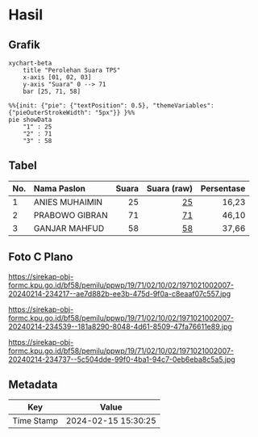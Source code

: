 # Hasil

## Grafik

```mermaid
xychart-beta
    title "Perolehan Suara TPS"
    x-axis [01, 02, 03]
    y-axis "Suara" 0 --> 71
    bar [25, 71, 58]
```

```mermaid
%%{init: {"pie": {"textPosition": 0.5}, "themeVariables": {"pieOuterStrokeWidth": "5px"}} }%%
pie showData
    "1" : 25
    "2" : 71
    "3" : 58
```

## Tabel

| No. | Nama Paslon    | Suara | Suara (raw) | Persentase |
|:--- |:-------------- | -----:| -----------:| ----------:|
| 1   | ANIES MUHAIMIN | 25    | [25][p-1]   | 16,23      |
| 2   | PRABOWO GIBRAN | 71    | [71][p-2]   | 46,10      |
| 3   | GANJAR MAHFUD  | 58    | [58][p-3]   | 37,66      |


[p-1]: https://github.com/gigit-pemilu/pemilu-2024-19-kepulauan-bangka-belitung/blob/main/pilpres/hitung-suara/sub/19-kepulauan-bangka-belitung/sub/71-kota-pangkal-pinang/sub/02-taman-sari/sub/1002-gedung-nasional/sub/007-tps/sub/paslon-1.txt
[p-2]: https://github.com/gigit-pemilu/pemilu-2024-19-kepulauan-bangka-belitung/blob/main/pilpres/hitung-suara/sub/19-kepulauan-bangka-belitung/sub/71-kota-pangkal-pinang/sub/02-taman-sari/sub/1002-gedung-nasional/sub/007-tps/sub/paslon-2.txt
[p-3]: https://github.com/gigit-pemilu/pemilu-2024-19-kepulauan-bangka-belitung/blob/main/pilpres/hitung-suara/sub/19-kepulauan-bangka-belitung/sub/71-kota-pangkal-pinang/sub/02-taman-sari/sub/1002-gedung-nasional/sub/007-tps/sub/paslon-3.txt

## Foto C Plano

https://sirekap-obj-formc.kpu.go.id/bf58/pemilu/ppwp/19/71/02/10/02/1971021002007-20240214-234217--ae7d882b-ee3b-475d-9f0a-c8eaaf07c557.jpg

https://sirekap-obj-formc.kpu.go.id/bf58/pemilu/ppwp/19/71/02/10/02/1971021002007-20240214-234539--181a8290-8048-4d61-8509-47fa76611e89.jpg

https://sirekap-obj-formc.kpu.go.id/bf58/pemilu/ppwp/19/71/02/10/02/1971021002007-20240214-234737--5c504dde-99f0-4ba1-94c7-0eb6eba8c5a5.jpg


## Metadata

| Key        | Value               |
| ---------- | ------------------- |
| Time Stamp | 2024-02-15 15:30:25 |



